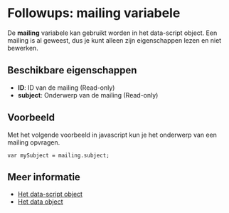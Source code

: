 # Followups: mailing variabele

De **mailing** variabele kan gebruikt worden in het data-script object. Een 
mailing is al geweest, dus je kunt alleen zijn eigenschappen lezen en niet 
bewerken.

## Beschikbare eigenschappen
* **ID**: ID van de mailing (Read-only)
* **subject**: Onderwerp van de mailing (Read-only)

## Voorbeeld

Met het volgende voorbeeld in javascript kun je het onderwerp van een mailing opvragen.

    var mySubject = mailing.subject;

## Meer informatie
* [Het data-script object](./followups-scripting)
* [Het data object](./followups-scripting-data)
